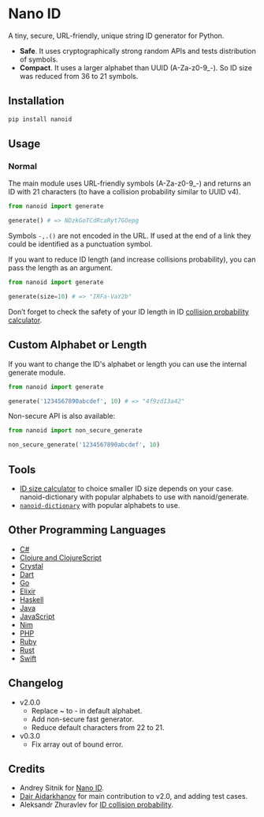 # Nano ID

A tiny, secure, URL-friendly, unique string ID generator for Python.

* __Safe__. It uses cryptographically strong random APIs and tests distribution of symbols.
* __Compact__. It uses a larger alphabet than UUID (A-Za-z0-9_-). So ID size was reduced from 36 to 21 symbols.


## Installation

```sh
pip install nanoid
```


## Usage

### Normal

The main module uses URL-friendly symbols (A-Za-z0-9_-) and returns an ID with 21 characters (to have a collision probability similar to UUID v4).

```python
from nanoid import generate

generate() # => NDzkGoTCdRcaRyt7GOepg
```

Symbols `-,.()` are not encoded in the URL. If used at the end of a link they could be identified as a punctuation symbol.

If you want to reduce ID length (and increase collisions probability), you can pass the length as an argument.

```python
from nanoid import generate

generate(size=10) # => "IRFa-VaY2b"
```

Don’t forget to check the safety of your ID length in ID [collision probability calculator](https://zelark.github.io/nano-id-cc/).


## Custom Alphabet or Length

If you want to change the ID's alphabet or length you can use the internal generate module.

```python
from nanoid import generate

generate('1234567890abcdef', 10) # => "4f9zd13a42"
```

Non-secure API is also available:

```python
from nanoid import non_secure_generate

non_secure_generate('1234567890abcdef', 10)
```


## Tools

* [ID size calculator](https://zelark.github.io/nano-id-cc/) to choice smaller ID size depends on your case.
nanoid-dictionary with popular alphabets to use with nanoid/generate.
* [`nanoid-dictionary`](https://pypi.org/project/nanoid-dictionary/) with popular alphabets to use.


## Other Programming Languages

* [C#](https://github.com/codeyu/nanoid-net)
* [Clojure and ClojureScript](https://github.com/zelark/nano-id)
* [Crystal](https://github.com/mamantoha/nanoid.cr)
* [Dart](https://github.com/pd4d10/nanoid)
* [Go](https://github.com/matoous/go-nanoid)
* [Elixir](https://github.com/railsmechanic/nanoid)
* [Haskell](https://github.com/4e6/nanoid-hs)
* [Java](https://github.com/aventrix/jnanoid)
* [JavaScript](https://github.com/ai/nanoid)
* [Nim](https://github.com/icyphox/nanoid.nim)
* [PHP](https://github.com/hidehalo/nanoid-php)
* [Ruby](https://github.com/radeno/nanoid.rb)
* [Rust](https://github.com/nikolay-govorov/nanoid)
* [Swift](https://github.com/antiflasher/NanoID)


## Changelog
- v2.0.0
    - Replace ~ to - in default alphabet.
    - Add non-secure fast generator.
    - Reduce default characters from 22 to 21.
- v0.3.0
    - Fix array out of bound error.


## Credits

- Andrey Sitnik for [Nano ID](https://github.com/ai/nanoid).
- [Dair Aidarkhanov](https://github.com/aidarkhanov) for main contribution to v2.0, and adding test cases.
- Aleksandr Zhuravlev for [ID collision probability](https://zelark.github.io/nano-id-cc/).
